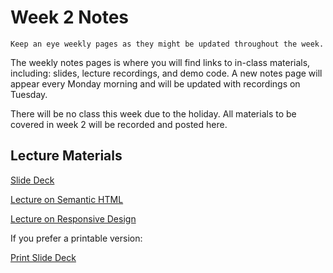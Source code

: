 Week 2 Notes
============================

```{note}
Keep an eye weekly pages as they might be updated throughout the week.
```

The weekly notes pages is where you will find links to in-class materials, including: slides, lecture recordings, and demo code. A new notes page will appear every Monday morning and will be updated with recordings on Tuesday.

There will be no class this week due to the holiday. All materials to be covered in week 2 will be recorded and posted here.

## Lecture Materials


[Slide Deck](http://inf133.markbaldw.in/slides/slides.html?file=wk2.html)

[Lecture on Semantic HTML](https://uci.yuja.com/V/Video?v=9485473&node=41628484&a=43614438&autoplay=1)

[Lecture on Responsive Design](https://uci.yuja.com/V/Video?v=9485544&node=41629171&a=169310898&autoplay=1)

If you prefer a printable version:

[Print Slide Deck](http://inf133.markbaldw.in/slides/slides.html?file=wk2.html?print-pdf)
